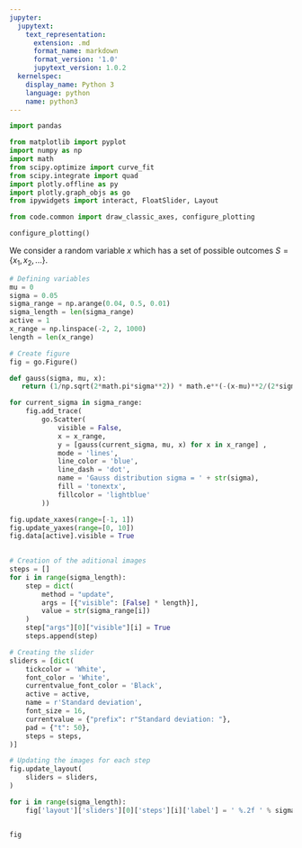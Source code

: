 ```yaml
---
jupyter:
  jupytext:
    text_representation:
      extension: .md
      format_name: markdown
      format_version: '1.0'
      jupytext_version: 1.0.2
  kernelspec:
    display_name: Python 3
    language: python
    name: python3
---
```


```python tags=["initialize"]
import pandas

from matplotlib import pyplot
import numpy as np
import math
from scipy.optimize import curve_fit
from scipy.integrate import quad
import plotly.offline as py
import plotly.graph_objs as go
from ipywidgets import interact, FloatSlider, Layout

from code.common import draw_classic_axes, configure_plotting

configure_plotting()
```
We consider a random variable $x$ which has a set of possible outcomes $S = \{x_1, x_2, ...\}$. 


```python
# Defining variables
mu = 0
sigma = 0.05
sigma_range = np.arange(0.04, 0.5, 0.01)
sigma_length = len(sigma_range)
active = 1
x_range = np.linspace(-2, 2, 1000)
length = len(x_range)

# Create figure
fig = go.Figure()

def gauss(sigma, mu, x):
   return (1/np.sqrt(2*math.pi*sigma**2)) * math.e**(-(x-mu)**2/(2*sigma)**2)

for current_sigma in sigma_range:
    fig.add_trace(
        go.Scatter(
            visible = False,
            x = x_range,
            y = [gauss(current_sigma, mu, x) for x in x_range] ,
            mode = 'lines',
            line_color = 'blue',
            line_dash = 'dot',
            name = 'Gauss distribution sigma = ' + str(sigma),
            fill = 'tonextx',
            fillcolor = 'lightblue'
        ))

fig.update_xaxes(range=[-1, 1])
fig.update_yaxes(range=[0, 10]) 
fig.data[active].visible = True

    
# Creation of the aditional images
steps = []
for i in range(sigma_length):
    step = dict(
        method = "update",
        args = [{"visible": [False] * length}],
        value = str(sigma_range[i])
    )
    step["args"][0]["visible"][i] = True
    steps.append(step)

# Creating the slider
sliders = [dict(
    tickcolor = 'White',
    font_color = 'White',
    currentvalue_font_color = 'Black',
    active = active,
    name = r'Standard deviation',
    font_size = 16,
    currentvalue = {"prefix": r"Standard deviation: "},
    pad = {"t": 50},
    steps = steps,
)]

# Updating the images for each step
fig.update_layout(
    sliders = sliders,
)

for i in range(sigma_length):
    fig['layout']['sliders'][0]['steps'][i]['label'] = ' %.2f ' % sigma_range[i]


fig
```


[^1]: Data source: [Wikipedia](https://en.wikipedia.org/wiki/Heat_capacities_of_the_elements_(data_page)), mainly the CRC Handbook of Chemistry and Physics.
[^2]: The data in this plot is the same as what Einstein used, but the curve in this plot is improved compared to what Einstein did, see [this blog post](https://quantumtinkerer.tudelft.nl/blog/footsteps-of-einstein/) for the backstory.
